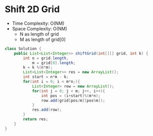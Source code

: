 # Shift 2D Grid

- Time Complexity: O(NM)
- Space Complexity: O(NM)
  - N as length of grid
  - M as length of grid[0]

```java
class Solution {
    public List<List<Integer>> shiftGrid(int[][] grid, int k) {
        int n = grid.length,
            m = grid[0].length;
        k = k %(n*m);
        List<List<Integer>> res = new ArrayList();
        int start = n*m - k;
        for(int i = 0; i < m*n;){
            List<Integer> row = new ArrayList();
            for(int j = 0; j < m; j++, i++){
                int pos = (i+start)%(m*n);
                row.add(grid[pos/m][pos%m]);
            }
            res.add(row);
        }
        return res;
    }
}
```
